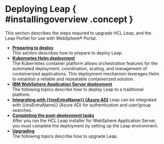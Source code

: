# Deploying Leap { #installingoverview .concept }

This section describes the steps required to upgrade HCL Leap, and the Leap Portlet for use with WebSphere® Portal.

-   **[Preparing to deploy](in_prep.md)**  
This section describes how to prepare to deploy Leap.
-   **[Kubernetes Helm deployment](kubernetes_helm_deployment.md)**  
The Kubernetes container platform allows orchestration features for the automated deployment, coordination, scaling, and management of containerized applications. This deployment mechanism leverages Helm to establish a reliable and repeatable containerized solution.
-   **[IBM WebSphere Application Server deployment](deploytraditional_leap.md)**  
The following topics describe how to deploy Leap to a traditional platform.
-   **[Integrating with {{msEntraName}} (Azure AD)](azure_toc.md)**
Leap can be integrated with {{msEntraName}} (Azure AD) for authentication and user/group searches.
-   **[Completing the post-deployment tasks](in_setting_up_environment.md)**  
After you run the HCL Leap installer for WebSphere Application Server, you must complete the deployment by setting up the Leap environment.
-   **[Upgrading](upgradingleap_sec.md)**  
The following topics describe how to upgrade Leap.


